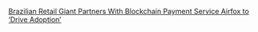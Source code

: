 [Brazilian Retail Giant Partners With Blockchain Payment Service Airfox to ‘Drive Adoption’](https://cointelegraph.com/news/brazilian-retail-giant-partners-with-blockchain-payment-service-airfox-to-drive-adoption)